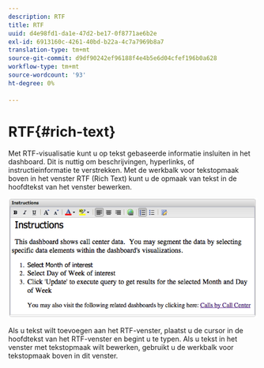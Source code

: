 ```yaml
---
description: RTF
title: RTF
uuid: d4e98fd1-da1e-47d2-be17-0f8771ae6b2e
exl-id: 6913160c-4261-40bd-b22a-4c7a7969b8a7
translation-type: tm+mt
source-git-commit: d9df90242ef96188f4e4b5e6d04cfef196b0a628
workflow-type: tm+mt
source-wordcount: '93'
ht-degree: 0%

---
```


# RTF{#rich-text}

Met RTF-visualisatie kunt u op tekst gebaseerde informatie insluiten in het dashboard. Dit is nuttig om beschrijvingen, hyperlinks, of instructieinformatie te verstrekken. Met de werkbalk voor tekstopmaak boven in het venster RTF (Rich Text) kunt u de opmaak van tekst in de hoofdtekst van het venster bewerken.

![](assets/rich_text.png)

Als u tekst wilt toevoegen aan het RTF-venster, plaatst u de cursor in de hoofdtekst van het RTF-venster en begint u te typen. Als u tekst in het venster met tekstopmaak wilt bewerken, gebruikt u de werkbalk voor tekstopmaak boven in dit venster.
